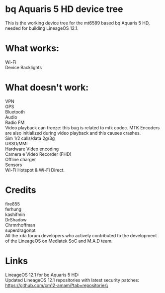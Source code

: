 # bq Aquaris 5 HD device tree
This is the working device tree for the mt6589 based bq Aquaris 5 HD, needed for building LineageOS 12.1.

# What works:

Wi-Fi \
Device Backlights

# What doesn't work:
VPN \
GPS \
Bluetooth \
Audio \
Radio FM \
Video playback can freeze: this bug is related to mtk codec. MTK Encoders are also initialized during video playback and this causes crashes. \
Sim 1/2 calls/data 2g/3g \
USSD/MMI \
Hardware Video encoding \
Camera e Video Recorder (FHD) \
Offline charger \
Sensors \
Wi-Fi Hotspot & Wi-Fi Direct.

# Credits
fire855 \
ferhung \
kashifmin \
DrShadow \
Chrmrhoffman \
superdragonpt \
All the xda forum developers who actively contributed to the development of the LineageOS on Mediatek SoC and M.A.D team.

# Links
LineageOS 12.1 for bq Aquaris 5 HD: \
Updated LineageOS 12.1 repositories with latest security patches: https://github.com/cm12-amami?tab=repositories\
